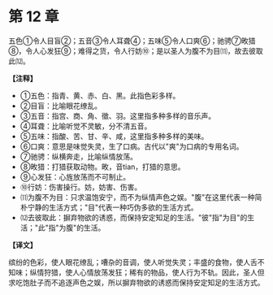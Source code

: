 # 第 12 章

五色①令人目盲②；五音③令人耳聋④；五味⑤令人口爽⑥；驰骋⑦畋猎⑧，令人心发狂⑨；难得之货，令人行妨⑩；是以圣人为腹不为目⑾，故去彼取此⑿。

**【注释】**

- ①五色：指青、黄、赤、白、黑。此指色彩多样。
- ②目盲：比喻眼花缭乱。
- ③五音：指宫、商、角、徵、羽。这里指多种多样的音乐声。
- ④耳聋：比喻听觉不灵敏，分不清五音。
- ⑤五味：指酸、苦、甘、辛、咸，这里指多种多样的美味。
- ⑥口爽：意思是味觉失灵，生了口病。古代以"爽"为口病的专用名词。
- ⑦驰骋：纵横奔走，比喻纵情放荡。
- ⑧畋猎：打猎获取动物。畋，音tian，打猎的意思。
- ⑨心发狂：心旌放荡而不可制止。
- ⑩行妨：伤害操行。妨，妨害、伤害。
- ⑾为腹不为目：只求温饱安宁，而不为纵情声色之娱。"腹"在这里代表一种简朴宁静的生活方式；"目"代表一种巧伪多欲的生活方式。
- ⑿去彼取此：摒弃物欲的诱惑，而保持安定知足的生活。"彼"指"为目"的生活；"此"指"为腹"的生活。

**【译文】**

缤纷的色彩，使人眼花缭乱；嘈杂的音调，使人听觉失灵；丰盛的食物，使人舌不知味；纵情狩猎，使人心情放荡发狂；稀有的物品，使人行为不轨。因此，圣人但求吃饱肚子而不追逐声色之娱，所以摒弃物欲的诱惑而保持安定知足的生活方式。

